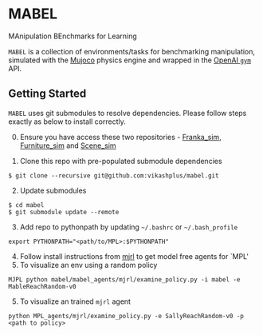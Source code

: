 # MABEL
MAnipulation BEnchmarks for Learning

`MABEL` is a collection of environments/tasks for benchmarking manipulation, simulated with the [Mujoco](http://www.mujoco.org/) physics engine and wrapped in the [OpenAI `gym`](https://gym.openai.com/) API.

## Getting Started
`MABEL` uses git submodules to resolve dependencies. Please follow steps exactly as below to install correctly.

0. Ensure you have access these two repositories - [Franka_sim](https://github.com/vikashplus/franka_sim), [Furniture_sim](https://github.com/vikashplus/furniture_sim) and [Scene_sim](https://github.com/vikashplus/scene_sim)

1. Clone this repo with pre-populated submodule dependencies
```
$ git clone --recursive git@github.com:vikashplus/mabel.git
```
2. Update submodules
```
$ cd mabel  
$ git submodule update --remote
```
3. Add repo to pythonpath by updating `~/.bashrc` or `~/.bash_profile`
```
export PYTHONPATH="<path/to/MPL>:$PYTHONPATH"
```
4. Follow install instructions from [mjrl](https://github.com/aravindr93/mjrl) to get model free agents for `MPL'
5. To visualize an env using a random policy
```
MJPL python mabel/mabel_agents/mjrl/examine_policy.py -i mabel -e MableReachRandom-v0
```
5. To visualize an trained `mjrl` agent
```
python MPL_agents/mjrl/examine_policy.py -e SallyReachRandom-v0 -p <path to policy>
```
